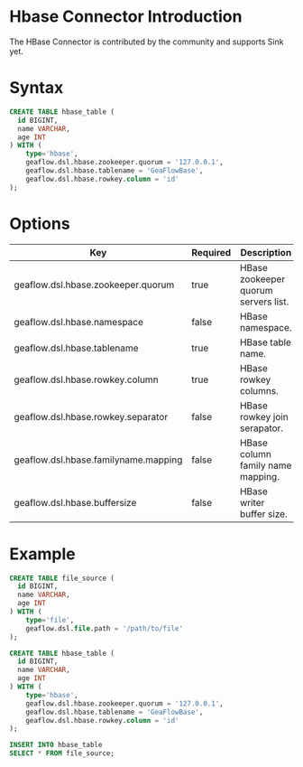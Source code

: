 # Hbase Connector Introduction
The HBase Connector is contributed by the community and supports Sink yet.

# Syntax

```sql
CREATE TABLE hbase_table (
  id BIGINT,
  name VARCHAR,
  age INT
) WITH (
	type='hbase',
    geaflow.dsl.hbase.zookeeper.quorum = '127.0.0.1',
    geaflow.dsl.hbase.tablename = 'GeaFlowBase',
    geaflow.dsl.hbase.rowkey.column = 'id'
);
```
# Options

| Key | Required | Description |
| -------- | -------- | -------- |
| geaflow.dsl.hbase.zookeeper.quorum     | true     | HBase zookeeper quorum servers list.     |
| geaflow.dsl.hbase.namespace     | false     | HBase namespace.     |
| geaflow.dsl.hbase.tablename     | true     | HBase table name.     |
| geaflow.dsl.hbase.rowkey.column     | true     | HBase rowkey columns.     |
| geaflow.dsl.hbase.rowkey.separator     | false     | HBase rowkey join serapator.     |
| geaflow.dsl.hbase.familyname.mapping     | false     | HBase column family name mapping.     |
| geaflow.dsl.hbase.buffersize     | false     | HBase writer buffer size.     |

# Example

```sql
CREATE TABLE file_source (
  id BIGINT,
  name VARCHAR,
  age INT
) WITH (
	type='file',
    geaflow.dsl.file.path = '/path/to/file'
);

CREATE TABLE hbase_table (
  id BIGINT,
  name VARCHAR,
  age INT
) WITH (
	type='hbase',
    geaflow.dsl.hbase.zookeeper.quorum = '127.0.0.1',
    geaflow.dsl.hbase.tablename = 'GeaFlowBase',
    geaflow.dsl.hbase.rowkey.column = 'id'
);

INSERT INTO hbase_table
SELECT * FROM file_source;
```